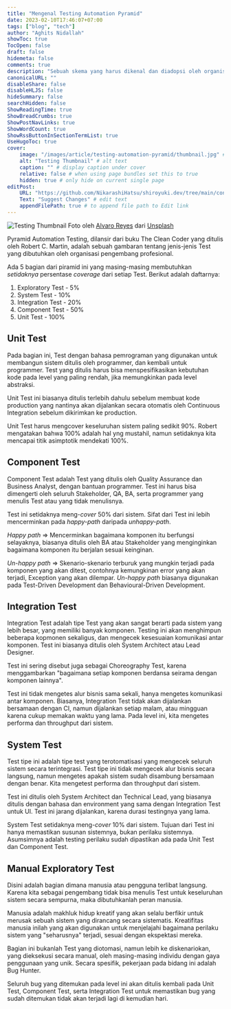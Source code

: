 ```yaml
---
title: "Mengenal Testing Automation Pyramid"
date: 2023-02-10T17:46:07+07:00
tags: ["blog", "tech"]
author: "Aghits Nidallah"
showToc: true
TocOpen: false
draft: false
hidemeta: false
comments: true
description: "Sebuah skema yang harus dikenal dan diadopsi oleh organisasi pengembang profesional."
canonicalURL: ""
disableShare: false
disableHLJS: false
hideSummary: false
searchHidden: false
ShowReadingTime: true
ShowBreadCrumbs: true
ShowPostNavLinks: true
ShowWordCount: true
ShowRssButtonInSectionTermList: true
UseHugoToc: true
cover:
    image: "/images/article/testing-automation-pyramid/thumbnail.jpg" # image path/url
    alt: "Testing Thumbnail" # alt text
    caption: "" # display caption under cover
    relative: false # when using page bundles set this to true
    hidden: true # only hide on current single page
editPost:
    URL: "https://github.com/NikarashiHatsu/shiroyuki.dev/tree/main/content"
    Text: "Suggest Changes" # edit text
    appendFilePath: true # to append file path to Edit link
---
```


![Testing Thumbnail](/images/article/testing-automation-pyramid/thumbnail.jpg)
Foto oleh <a href="https://unsplash.com/@alvarordesign?utm_source=unsplash&utm_medium=referral&utm_content=creditCopyText">Alvaro Reyes</a> dari <a href="https://unsplash.com/photos/qWwpHwip31M?utm_source=unsplash&utm_medium=referral&utm_content=creditCopyText">Unsplash</a>

Pyramid Automation Testing, dilansir dari buku The Clean Coder yang ditulis oleh
Robert C. Martin, adalah sebuah gambaran tentang jenis-jenis Test yang
dibutuhkan oleh organisasi pengembang profesional.

Ada 5 bagian dari piramid ini yang masing-masing membutuhkan _setidaknya_
persentase _coverage_ dari setiap Test. Berikut adalah daftarnya:
1. Exploratory Test - 5%
1. System Test - 10%
1. Integration Test - 20%
1. Component Test - 50%
1. Unit Test - 100%

## Unit Test

Pada bagian ini, Test dengan bahasa pemrograman yang digunakan untuk membangun
sistem ditulis oleh programmer, dan kembali untuk programmer. Test yang ditulis
harus bisa menspesifikasikan kebutuhan kode pada level yang paling rendah, jika
memungkinkan pada level abstraksi.

Unit Test ini biasanya ditulis terlebih dahulu sebelum membuat kode production
yang nantinya akan dijalankan secara otomatis oleh Continuous Integration
sebelum dikirimkan ke production.

Unit Test harus mengcover keseluruhan sistem paling sedikit 90%. Robert
mengatakan bahwa 100% adalah hal yng mustahil, namun setidaknya kita mencapai
titik asimptotik mendekati 100%.

## Component Test

Component Test adalah Test yang ditulis oleh Quality Assurance dan Business
Analyst, dengan bantuan programmer. Test ini harus bisa dimengerti oleh seluruh
Stakeholder, QA, BA, serta programmer yang menulis Test atau yang tidak
menulisnya.

Test ini setidaknya meng-_cover_ 50% dari sistem. Sifat dari Test ini lebih
mencerminkan pada _happy-path_ daripada _unhappy-path_.

_Happy path_ => Mencerminkan bagaimana komponen itu berfungsi selayaknya,
biasanya ditulis oleh BA atau Stakeholder yang menginginkan bagaimana komponen
itu berjalan sesuai keinginan.

_Un-happy path_ => Skenario-skenario terburuk yang mungkin terjadi pada
komponen yang akan ditest, contohnya kemungkinan error yang akan terjadi,
Exception yang akan dilempar. _Un-happy path_ biasanya digunakan pada
Test-Driven Development dan Behavioural-Driven Development.

## Integration Test

Integration Test adalah tipe Test yang akan sangat berarti pada sistem yang
lebih besar, yang memiliki banyak komponen. Testing ini akan menghimpun
beberapa kopmonen sekaligus, dan mengecek kesesuaian komunikasi antar komponen.
Test ini biasanya ditulis oleh System Architect atau Lead Designer.

Test ini sering disebut juga sebagai Choreography Test, karena menggambarkan
"bagaimana setiap komponen berdansa seirama dengan komponen lainnya".

Test ini tidak mengetes alur bisnis sama sekali, hanya mengetes komunikasi antar
komponen. Biasanya, Integration Test tidak akan dijalankan bersamaan dengan CI,
namun dijalankan setiap malam, atau mingguan karena cukup memakan waktu yang
lama. Pada level ini, kita mengetes performa dan throughput dari sistem.

## System Test

Test tipe ini adalah tipe test yang terotomatisasi yang mengecek seluruh sistem
secara terintegrasi. Test tipe ini tidak mengecek alur bisnis secara langsung,
namun mengetes apakah sistem sudah disambung bersamaan dengan benar. Kita
mengetest performa dan throughput dari sistem.

Test ini ditulis oleh System Architect dan Technical Lead, yang biasanya ditulis
dengan bahasa dan environment yang sama dengan Integration Test untuk UI. Test
ini jarang dijalankan, karena durasi testingnya yang lama.

System Test setidaknya meng-_cover_ 10% dari sistem. Tujuan dari Test ini hanya
memastikan susunan sistemnya, bukan perilaku sistemnya. Asumsimnya adalah
testing perilaku sudah dipastikan ada pada Unit Test dan Component Test.

## Manual Exploratory Test

Disini adalah bagian dimana manusia atau pengguna terlibat langsung. Karena
kita sebagai pengembang tidak bisa menulis Test untuk keseluruhan sistem
secara sempurna, maka dibutuhkanlah peran manusia.

Manusia adalah makhluk hidup kreatif yang akan selalu berfikir untuk merusak
sebuah sistem yang dirancang secara sistematis. Kreatifitas manusia inilah yang
akan digunakan untuk menjelajahi bagaimana perilaku sistem yang "seharusnya"
terjadi, sesuai dengan ekspektasi mereka.

Bagian ini bukanlah Test yang diotomasi, namun lebih ke diskenariokan, yang
dieksekusi secara manual, oleh masing-masing individu dengan gaya penggunaan
yang unik. Secara spesifik, pekerjaan pada bidang ini adalah Bug Hunter.

Seluruh bug yang ditemukan pada level ini akan ditulis kembali pada Unit Test,
Component Test, serta Integration Test untuk memastikan bug yang sudah ditemukan
tidak akan terjadi lagi di kemudian hari.
